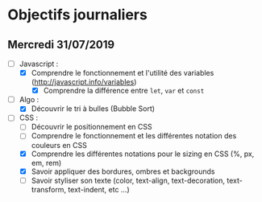 # Objectifs journaliers

## Mercredi 31/07/2019


* [ ] Javascript : 
  * [X] Comprendre le fonctionnement et l'utilité des variables (http://javascript.info/variables)
    * [X] Comprendre la différence entre `let`, `var` et `const`

* [ ] Algo : 
  * [X] Découvrir le tri à bulles (Bubble Sort)

* [ ] CSS : 
  * [ ] Découvrir le positionnement en CSS
  * [ ] Comprendre le fonctionnement et les différentes notation des couleurs en CSS
  * [X] Comprendre les différentes notations pour le sizing en CSS (%, px, em, rem)
  * [X] Savoir appliquer des bordures, ombres et backgrounds
  * [ ] Savoir styliser son texte (color, text-align, text-decoration, text-transform, text-indent, etc …)
